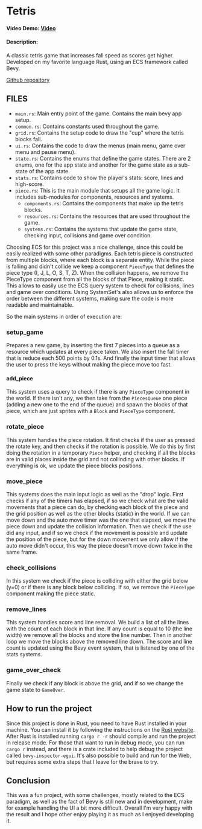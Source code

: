 # Tetris
#### Video Demo: [Video](https://youtu.be/fgJEqse7zlU)
#### Description:
A classic tetris game that increases fall speed as scores get higher. Developed on my favorite language Rust, using an ECS framework called Bevy.

[Github repository](https://github.com/dgsantana/cs50_finalproject.git)

## FILES
- `main.rs`: Main entry point of the game. Contains the main bevy app setup.
- `common.rs`: Contains constants used throughout the game.
- `grid.rs`: Contains the setup code to draw the "cup" where the tetris blocks fall.
- `ui.rs`: Contains the code to draw the menus (main menu, game over menu and pause menu).
- `state.rs`: Contains the enums that define the game states. There are 2 enums, one for the app state and another for the game state as a sub-state of the app state.
- `stats.rs`: Contains code to show the player's stats: score, lines and high-score.
- `piece.rs`: This is the main module that setups all the game logic. It includes sub-modules for components, resources and systems.
    - `components.rs`: Contains the components that make up the tetris blocks.
    - `resources.rs`: Contains the resources that are used throughout the game.
    - `systems.rs`: Contains the systems that update the game state, checking input, collisions and game over condition.


Choosing ECS for this project was a nice challenge, since this could be easily realized with some other paradigms.
Each tetris piece is constructed from multiple blocks, where each block is a separate entity. While the piece is falling and didn't collide we keep a component `PieceType` that defines the piece type (I, J, L, O, S, T, Z). When the collision happens, we remove the PieceType component from all the blocks of that Piece, making it static. This allows to easily use the ECS query system to check for collisions, lines and game over conditions.
Using SystemSet's also allows us to enforce the order between the different systems, making sure the code is more readable and maintainable.

So the main systems in order of execution are:

### setup_game
Prepares a new game, by inserting the first 7 pieces into a queue as a resource which updates at every piece taken. We also insert the fall timer that is reduce each 500 points by 0.1s. And finally the input timer that allows the user to press the keys without making the piece move too fast.

#### add_piece
This system uses a query to check if there is any `PieceType` component in the world. If there isn't any, we then take from the `PiecesQueue` one piece (adding a new one to the end of the queue) and spawn the blocks of that piece, which are just sprites with a `Block` and `PieceType` component.

### rotate_piece
This system handles the piece rotation. It first checks if the user as pressed the rotate key, and then checks if the rotation is possible. We do this by first doing the rotation in a temporary `Piece` helper, and checking if all the blocks are in valid places inside the grid and not collinding with other blocks. If everything is ok, we update the piece blocks positions.

### move_piece
This systems does the main input logic as well as the "drop" logic. First checks if any of the timers has elapsed, if so we check what are the valid movements that a piece can do, by checking each block of the piece and the grid position as well as the other blocks (static) in the world. If we can move down and the auto move timer was the one that elapsed, we move the piece down and update the collision information. Then we check if the use did any input, and if so we check if the movement is possible and update the position of the piece, but for the down movement we only allow if the auto move didn't occur, this way the piece doesn't move down twice in the same frame.

### check_collisions
In this system we check if the piece is colliding with either the grid below (y=0) or if there is any block below colliding. If so, we remove the `PieceType` component making the piece static.

### remove_lines
This system handles score and line removal. We build a list of all the lines with the count of each block in that line. If any count is equal to 10 (the line width) we remove all the blocks and store the line number. Then in another loop we move the blocks above the removed line down. The score and line count is updated using the Bevy event system, that is listened by one of the stats systems.

### game_over_check
Finally we check if any block is above the grid, and if so we change the game state to `GameOver`.

## How to run the project
Since this project is done in Rust, you need to have Rust installed in your machine. You can install it by following the instructions on the [Rust website](https://www.rust-lang.org/tools/install).
After Rust is installed running `cargo r -r` should compile and run the project in release mode. For those that want to run in debug mode, you can run `cargo r` instead, and there is a crate included to help debug the project called `bevy-inspector-egui`. It's also possible to build and run for the Web, but requires some extra steps that I leave for the brave to try.

## Conclusion
This was a fun project, with some challenges, mostly related to the ECS paradigm, as well as the fact of Bevy is still new and in development, make for example handling the UI a bit more difficult. Overall I'm very happy with the result and I hope other enjoy playing it as much as I enjoyed developing it.